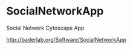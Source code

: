 SocialNetworkApp
================
Social Network Cytoscape App

http://baderlab.org/Software/SocialNetworkApp
